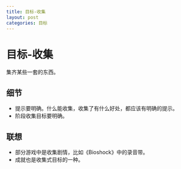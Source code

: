 ```yaml
---
title: 目标-收集
layout: post
categories: 目标
---
```


# 目标-收集
集齐某些一套的东西。

## 细节
- 提示要明确。什么能收集，收集了有什么好处，都应该有明确的提示。
- 阶段收集目标要明确。

## 联想
- 部分游戏中是收集剧情，比如《Bioshock》中的录音带。
- 成就也是收集式目标的一种。